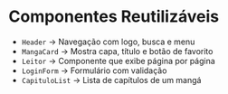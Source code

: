 # Componentes Reutilizáveis

- `Header` → Navegação com logo, busca e menu
- `MangaCard` → Mostra capa, título e botão de favorito
- `Leitor` → Componente que exibe página por página
- `LoginForm` → Formulário com validação
- `CapituloList` → Lista de capítulos de um mangá